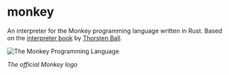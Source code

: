 # monkey

An interpreter for the Monkey programming language written in Rust. Based on the [interpreter book](https://interpreterbook.com/) by [Thorsten Ball](https://thorstenball.com/).

![The Monkey Programming Language](https://cloud.githubusercontent.com/assets/1013641/22617482/9c60c27c-eb09-11e6-9dfa-b04c7fe498ea.png)

*The official Monkey logo*
